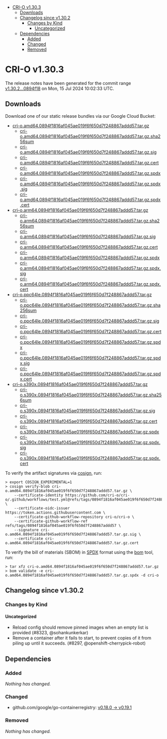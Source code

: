 - [CRI-O v1.30.3](#cri-o-v1303)
  - [Downloads](#downloads)
  - [Changelog since v1.30.2](#changelog-since-v1302)
    - [Changes by Kind](#changes-by-kind)
      - [Uncategorized](#uncategorized)
  - [Dependencies](#dependencies)
    - [Added](#added)
    - [Changed](#changed)
    - [Removed](#removed)

# CRI-O v1.30.3

The release notes have been generated for the commit range
[v1.30.2...0894f18](https://github.com/cri-o/cri-o/compare/v1.30.2...v1.30.3) on Mon, 15 Jul 2024 10:02:33 UTC.

## Downloads

Download one of our static release bundles via our Google Cloud Bucket:

- [cri-o.amd64.0894f1816af045ae019f6f650d7f248867addd57.tar.gz](https://storage.googleapis.com/cri-o/artifacts/cri-o.amd64.0894f1816af045ae019f6f650d7f248867addd57.tar.gz)
  - [cri-o.amd64.0894f1816af045ae019f6f650d7f248867addd57.tar.gz.sha256sum](https://storage.googleapis.com/cri-o/artifacts/cri-o.amd64.0894f1816af045ae019f6f650d7f248867addd57.tar.gz.sha256sum)
  - [cri-o.amd64.0894f1816af045ae019f6f650d7f248867addd57.tar.gz.sig](https://storage.googleapis.com/cri-o/artifacts/cri-o.amd64.0894f1816af045ae019f6f650d7f248867addd57.tar.gz.sig)
  - [cri-o.amd64.0894f1816af045ae019f6f650d7f248867addd57.tar.gz.cert](https://storage.googleapis.com/cri-o/artifacts/cri-o.amd64.0894f1816af045ae019f6f650d7f248867addd57.tar.gz.cert)
  - [cri-o.amd64.0894f1816af045ae019f6f650d7f248867addd57.tar.gz.spdx](https://storage.googleapis.com/cri-o/artifacts/cri-o.amd64.0894f1816af045ae019f6f650d7f248867addd57.tar.gz.spdx)
  - [cri-o.amd64.0894f1816af045ae019f6f650d7f248867addd57.tar.gz.spdx.sig](https://storage.googleapis.com/cri-o/artifacts/cri-o.amd64.0894f1816af045ae019f6f650d7f248867addd57.tar.gz.spdx.sig)
  - [cri-o.amd64.0894f1816af045ae019f6f650d7f248867addd57.tar.gz.spdx.cert](https://storage.googleapis.com/cri-o/artifacts/cri-o.amd64.0894f1816af045ae019f6f650d7f248867addd57.tar.gz.spdx.cert)
- [cri-o.arm64.0894f1816af045ae019f6f650d7f248867addd57.tar.gz](https://storage.googleapis.com/cri-o/artifacts/cri-o.arm64.0894f1816af045ae019f6f650d7f248867addd57.tar.gz)
  - [cri-o.arm64.0894f1816af045ae019f6f650d7f248867addd57.tar.gz.sha256sum](https://storage.googleapis.com/cri-o/artifacts/cri-o.arm64.0894f1816af045ae019f6f650d7f248867addd57.tar.gz.sha256sum)
  - [cri-o.arm64.0894f1816af045ae019f6f650d7f248867addd57.tar.gz.sig](https://storage.googleapis.com/cri-o/artifacts/cri-o.arm64.0894f1816af045ae019f6f650d7f248867addd57.tar.gz.sig)
  - [cri-o.arm64.0894f1816af045ae019f6f650d7f248867addd57.tar.gz.cert](https://storage.googleapis.com/cri-o/artifacts/cri-o.arm64.0894f1816af045ae019f6f650d7f248867addd57.tar.gz.cert)
  - [cri-o.arm64.0894f1816af045ae019f6f650d7f248867addd57.tar.gz.spdx](https://storage.googleapis.com/cri-o/artifacts/cri-o.arm64.0894f1816af045ae019f6f650d7f248867addd57.tar.gz.spdx)
  - [cri-o.arm64.0894f1816af045ae019f6f650d7f248867addd57.tar.gz.spdx.sig](https://storage.googleapis.com/cri-o/artifacts/cri-o.arm64.0894f1816af045ae019f6f650d7f248867addd57.tar.gz.spdx.sig)
  - [cri-o.arm64.0894f1816af045ae019f6f650d7f248867addd57.tar.gz.spdx.cert](https://storage.googleapis.com/cri-o/artifacts/cri-o.arm64.0894f1816af045ae019f6f650d7f248867addd57.tar.gz.spdx.cert)
- [cri-o.ppc64le.0894f1816af045ae019f6f650d7f248867addd57.tar.gz](https://storage.googleapis.com/cri-o/artifacts/cri-o.ppc64le.0894f1816af045ae019f6f650d7f248867addd57.tar.gz)
  - [cri-o.ppc64le.0894f1816af045ae019f6f650d7f248867addd57.tar.gz.sha256sum](https://storage.googleapis.com/cri-o/artifacts/cri-o.ppc64le.0894f1816af045ae019f6f650d7f248867addd57.tar.gz.sha256sum)
  - [cri-o.ppc64le.0894f1816af045ae019f6f650d7f248867addd57.tar.gz.sig](https://storage.googleapis.com/cri-o/artifacts/cri-o.ppc64le.0894f1816af045ae019f6f650d7f248867addd57.tar.gz.sig)
  - [cri-o.ppc64le.0894f1816af045ae019f6f650d7f248867addd57.tar.gz.cert](https://storage.googleapis.com/cri-o/artifacts/cri-o.ppc64le.0894f1816af045ae019f6f650d7f248867addd57.tar.gz.cert)
  - [cri-o.ppc64le.0894f1816af045ae019f6f650d7f248867addd57.tar.gz.spdx](https://storage.googleapis.com/cri-o/artifacts/cri-o.ppc64le.0894f1816af045ae019f6f650d7f248867addd57.tar.gz.spdx)
  - [cri-o.ppc64le.0894f1816af045ae019f6f650d7f248867addd57.tar.gz.spdx.sig](https://storage.googleapis.com/cri-o/artifacts/cri-o.ppc64le.0894f1816af045ae019f6f650d7f248867addd57.tar.gz.spdx.sig)
  - [cri-o.ppc64le.0894f1816af045ae019f6f650d7f248867addd57.tar.gz.spdx.cert](https://storage.googleapis.com/cri-o/artifacts/cri-o.ppc64le.0894f1816af045ae019f6f650d7f248867addd57.tar.gz.spdx.cert)
- [cri-o.s390x.0894f1816af045ae019f6f650d7f248867addd57.tar.gz](https://storage.googleapis.com/cri-o/artifacts/cri-o.s390x.0894f1816af045ae019f6f650d7f248867addd57.tar.gz)
  - [cri-o.s390x.0894f1816af045ae019f6f650d7f248867addd57.tar.gz.sha256sum](https://storage.googleapis.com/cri-o/artifacts/cri-o.s390x.0894f1816af045ae019f6f650d7f248867addd57.tar.gz.sha256sum)
  - [cri-o.s390x.0894f1816af045ae019f6f650d7f248867addd57.tar.gz.sig](https://storage.googleapis.com/cri-o/artifacts/cri-o.s390x.0894f1816af045ae019f6f650d7f248867addd57.tar.gz.sig)
  - [cri-o.s390x.0894f1816af045ae019f6f650d7f248867addd57.tar.gz.cert](https://storage.googleapis.com/cri-o/artifacts/cri-o.s390x.0894f1816af045ae019f6f650d7f248867addd57.tar.gz.cert)
  - [cri-o.s390x.0894f1816af045ae019f6f650d7f248867addd57.tar.gz.spdx](https://storage.googleapis.com/cri-o/artifacts/cri-o.s390x.0894f1816af045ae019f6f650d7f248867addd57.tar.gz.spdx)
  - [cri-o.s390x.0894f1816af045ae019f6f650d7f248867addd57.tar.gz.spdx.sig](https://storage.googleapis.com/cri-o/artifacts/cri-o.s390x.0894f1816af045ae019f6f650d7f248867addd57.tar.gz.spdx.sig)
  - [cri-o.s390x.0894f1816af045ae019f6f650d7f248867addd57.tar.gz.spdx.cert](https://storage.googleapis.com/cri-o/artifacts/cri-o.s390x.0894f1816af045ae019f6f650d7f248867addd57.tar.gz.spdx.cert)

To verify the artifact signatures via [cosign](https://github.com/sigstore/cosign), run:

```console
> export COSIGN_EXPERIMENTAL=1
> cosign verify-blob cri-o.amd64.0894f1816af045ae019f6f650d7f248867addd57.tar.gz \
    --certificate-identity https://github.com/cri-o/cri-o/.github/workflows/test.yml@refs/tags/0894f1816af045ae019f6f650d7f248867addd57 \
    --certificate-oidc-issuer https://token.actions.githubusercontent.com \
    --certificate-github-workflow-repository cri-o/cri-o \
    --certificate-github-workflow-ref refs/tags/0894f1816af045ae019f6f650d7f248867addd57 \
    --signature cri-o.amd64.0894f1816af045ae019f6f650d7f248867addd57.tar.gz.sig \
    --certificate cri-o.amd64.0894f1816af045ae019f6f650d7f248867addd57.tar.gz.cert
```

To verify the bill of materials (SBOM) in [SPDX](https://spdx.org) format using the [bom](https://sigs.k8s.io/bom) tool, run:

```console
> tar xfz cri-o.amd64.0894f1816af045ae019f6f650d7f248867addd57.tar.gz
> bom validate -e cri-o.amd64.0894f1816af045ae019f6f650d7f248867addd57.tar.gz.spdx -d cri-o
```

## Changelog since v1.30.2

### Changes by Kind

#### Uncategorized
 - Reload config should remove pinned images when an empty list is provided (#8323, @sohankunkerkar)
 - Remove a container after it fails to start, to prevent copies of it from piling up until it succeeds. (#8297, @openshift-cherrypick-robot)

## Dependencies

### Added
_Nothing has changed._

### Changed
- github.com/google/go-containerregistry: [v0.18.0 → v0.19.1](https://github.com/google/go-containerregistry/compare/v0.18.0...v0.19.1)

### Removed
_Nothing has changed._
